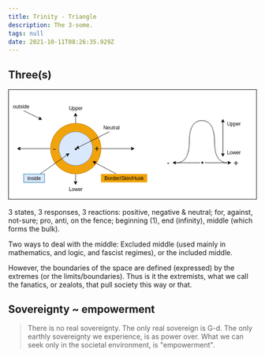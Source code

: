 ```yaml
---
title: Trinity - Triangle
description: The 3-some.
tags: null
date: 2021-10-11T08:26:35.929Z
---
```


## Three(s)

![trinity](trinity.png)

3 states, 3 responses, 3 reactions: positive, negative & neutral; for, against, not-sure; pro, anti, on the fence; beginning (1), end (infinity), middle (which forms the bulk).

Two ways to deal with the middle: Excluded middle (used mainly in mathematics, and logic, and fascist regimes), or the included middle.

However, the boundaries of the space are defined (expressed) by the extremes (or the limits/boundaries). Thus is it the extremists, what we call the fanatics, or zealots, that pull society this way or that.

## Sovereignty ~ empowerment

> There is no real sovereignty. The only real sovereign is G-d. The only earthly sovereignty we experience, is as power over. What we can seek only in the societal environment, is "empowerment".
